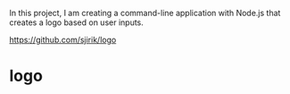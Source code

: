 In this project, I am creating a command-line application with Node.js that creates a logo based on user inputs.

https://github.com/sjirik/logo

# logo
